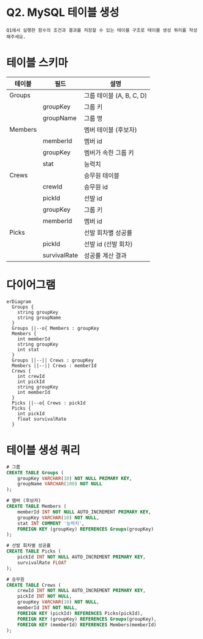 # Q2. MySQL 테이블 생성
```
Q1에서 실행한 함수의 조건과 결과를 저장할 수 있는 테이블 구조로 테이블 생성 쿼리를 작성해주세요.
```

# 테이블 스키마
테이블 | 필드 | 설명
-- | -- | --
Groups | | 그룹 테이블 (A, B, C, D)
| | groupKey | 그룹 키
| | groupName | 그룹 명
Members | | 멤버 테이블 (후보자)
| | memberId | 멤버 id
| | groupKey | 멤버가 속한 그룹 키
| | stat | 능력치
Crews | | 승무원 테이블
| | crewId | 승무원 id
| | pickId | 선발 id
| | groupKey | 그룹 키
| | memberId | 멤버 id
Picks | | 선발 회차별 성공률
| | pickId | 선발 id (선발 회차)
| | survivalRate | 성공률 계산 결과

# 다이어그램
```mermaid
erDiagram
  Groups {
    string groupKey
    string groupName
  }
  Groups ||--o{ Members : groupKey
  Members {
    int memberId
    string groupKey
    int stat
  }
  Groups ||--|| Crews : groupKey
  Members ||--|| Crews : memberId
  Crews {
    int crewId
    int pickId
    string groupKey
    int memberId
  }
  Picks ||--o{ Crews : pickId
  Picks {
    int pickId
    float survivalRate
  }
```

# 테이블 생성 쿼리
```SQL
# 그룹
CREATE TABLE Groups (
    groupKey VARCHAR(10) NOT NULL PRIMARY KEY,
    groupName VARCHAR(100) NOT NULL
);

# 멤버 (후보자)
CREATE TABLE Members (
    memberId INT NOT NULL AUTO_INCREMENT PRIMARY KEY,
    groupKey VARCHAR(10) NOT NULL,
    stat INT COMMENT '능력치',
    FOREIGN KEY (groupKey) REFERENCES Groups(groupKey)
);

# 선발 회차별 성공률
CREATE TABLE Picks (
    pickId INT NOT NULL AUTO_INCREMENT PRIMARY KEY,
    survivalRate FLOAT
);

# 승무원
CREATE TABLE Crews (
    crewId INT NOT NULL AUTO_INCREMENT PRIMARY KEY,
    pickId INT NOT NULL,
    groupKey VARCHAR(10) NOT NULL,
    memberId INT NOT NULL,
    FOREIGN KEY (pickId) REFERENCES Picks(pickId),
    FOREIGN KEY (groupKey) REFERENCES Groups(groupKey),
    FOREIGN KEY (memberId) REFERENCES Members(memberId)
);
```
